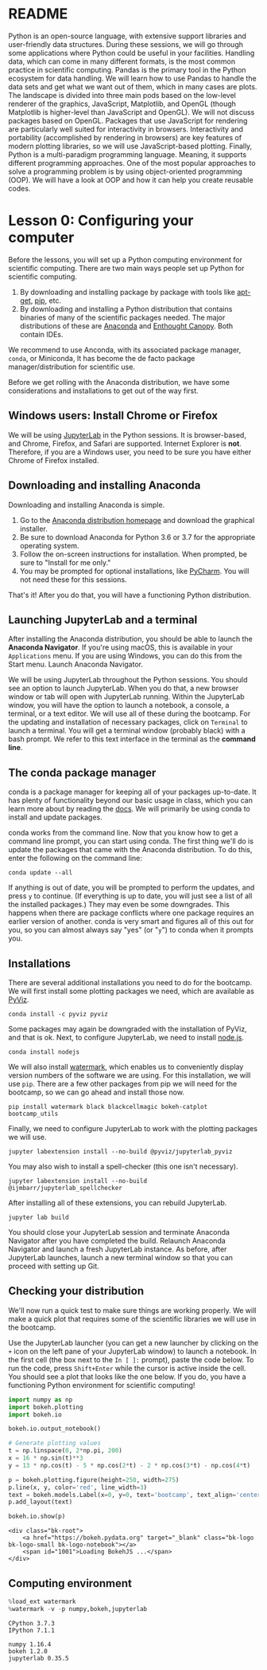 # README
Python is an open-source language, with extensive support libraries and user-friendly data structures. During these sessions, we will go through some applications where Python could be useful in your facilities. Handling data, which can come in many different formats, is the most common practice in scientific computing. Pandas is the primary tool in the Python ecosystem for data handling. We will learn how to use Pandas to handle the data sets and get what we want out of them, which in many cases are plots. The landscape is divided into three main pods based on the low-level renderer of the graphics, JavaScript, Matplotlib, and OpenGL (though Matplotlib is higher-level than JavaScript and OpenGL). We will not discuss packages based on OpenGL. Packages that use JavaScript for rendering are particularly well suited for interactivity in browsers. Interactivity and portability (accomplished by rendering in browsers) are key features of modern plotting libraries, so we will use JavaScript-based plotting. Finally, Python is a multi-paradigm programming language. Meaning, it supports different programming approaches. One of the most popular approaches to solve a programming problem is by using object-oriented programming (OOP). We will have a look at OOP and how it can help you create reusable codes.

# Lesson 0: Configuring your computer

Before the lessons, you will set up a Python computing environment for scientific computing. There are two main ways people set up Python for scientific computing.
1. By downloading and installing package by package with tools like [apt-get](https://help.ubuntu.com/community/AptGet/Howto), [pip](https://docs.python.org/3/installing/), etc.
2. By downloading and installing a Python distribution that contains binaries of many of the scientific packages needed. The major distributions of these are [Anaconda](https://www.anaconda.com) and [Enthought Canopy](https://www.enthought.com/product/canopy/). Both contain IDEs.

We recommend to use Anconda, with its associated package manager, `conda`, or Miniconda,  It has become the de facto package manager/distribution for scientific use.

Before we get rolling with the Anaconda distribution, we have some considerations and installations to get out of the way first.

## Windows users: Install Chrome or Firefox

We will be using [JupyterLab](https://jupyterlab.readthedocs.io/en/stable/) in the Python sessions. It is browser-based, and Chrome, Firefox, and Safari are supported. Internet Explorer is **not**. Therefore, if you are a Windows user, you need to be sure you have either Chrome of Firefox installed.

## Downloading and installing Anaconda

Downloading and installing Anaconda is simple. 
1. Go to the [Anaconda distribution homepage](https://www.anaconda.com/distribution/) and download the graphical installer.  
2. Be sure to download Anaconda for Python 3.6 or 3.7 for the appropriate operating system.
3. Follow the on-screen instructions for installation. When prompted, be sure to "Install for me only."
4. You may be prompted for optional installations, like [PyCharm](https://www.jetbrains.com/pycharm/). You will not need these for this sessions. 

That's it!  After you do that, you will have a functioning Python distribution.

## Launching JupyterLab and a terminal

After installing the Anaconda distribution, you should be able to launch the **Anaconda Navigator**. If you're using macOS, this is available in your `Applications` menu. If you are using Windows, you can do this from the Start menu. Launch Anaconda Navigator.

We will be using JupyterLab throughout the Python sessions. You should see an option to launch JupyterLab. When you do that, a new browser window or tab will open with JupyterLab running. Within the JupyterLab window, you will have the option to launch a notebook, a console, a terminal, or a text editor. We will use all of these during the bootcamp. For the updating and installation of necessary packages, click on `Terminal` to launch a terminal. You will get a terminal window (probably black) with a bash prompt. We refer to this text interface in the terminal as the **command line**.

## The conda package manager

conda is a package manager for keeping all of your packages up-to-date.  It has plenty of functionality beyond our basic usage in class, which you can learn more about by reading the [docs](http://conda.pydata.org/docs/get-started.html).  We will primarily be using conda to install and update packages.

conda works from the command line.  Now that you know how to get a command line prompt, you can start using conda.  The first thing we'll do is update the packages that came with the Anaconda distribution.  To do this, enter the following on the command line:

    conda update --all

If anything is out of date, you will be prompted to perform the updates, and press `y` to continue. (If everything is up to date, you will just see a list of all the installed packages.)  They may even be some downgrades.  This happens when there are package conflicts where one package requires an earlier version of another.  conda is very smart and figures all of this out for you, so you can almost always say "yes" (or "`y`") to conda when it prompts you.

## Installations

There are several additional installations you need to do for the bootcamp. We will first install some plotting packages we need, which are available as [PyViz](http://pyviz.org).

    conda install -c pyviz pyviz
    
Some packages may again be downgraded with the installation of PyViz, and that is ok. Next, to configure JupyterLab, we need to install [node.js](https://nodejs.org/).

    conda install nodejs 
    
We will also install [watermark](https://github.com/rasbt/watermark), which enables us to conveniently display version numbers of the software we are using. For this installation, we will use `pip`. There are a few other packages from pip we will need for the bootcamp, so we can go ahead and install those now.

    pip install watermark black blackcellmagic bokeh-catplot bootcamp_utils

Finally, we need to configure JupyterLab to work with the plotting packages we will use.

    jupyter labextension install --no-build @pyviz/jupyterlab_pyviz
    
You may also wish to install a spell-checker (this one isn't necessary).

    jupyter labextension install --no-build @ijmbarr/jupyterlab_spellchecker

After installing all of these extensions, you can rebuild JupyterLab.

    jupyter lab build
    
You should close your JupyterLab session and terminate Anaconda Navigator after you have completed the build. Relaunch Anaconda Navigator and launch a fresh JupyterLab instance. As before, after JupyterLab launches, launch a new terminal window so that you can proceed with setting up Git.

## Checking your distribution
We'll now run a quick test to make sure things are working properly.  We will make a quick plot that requires some of the scientific libraries we will use in the bootcamp.

Use the JupyterLab launcher (you can get a new launcher by clicking on the `+` icon on the left pane of your JupyterLab window) to launch a notebook. In the first cell (the box next to the `In [ ]:` prompt), paste the code below. To run the code, press `Shift+Enter` while the cursor is active inside the cell. You should see a plot that looks like the one below. If you do, you have a functioning Python environment for scientific computing!


```python
import numpy as np
import bokeh.plotting
import bokeh.io

bokeh.io.output_notebook()

# Generate plotting values
t = np.linspace(0, 2*np.pi, 200)
x = 16 * np.sin(t)**3
y = 13 * np.cos(t) - 5 * np.cos(2*t) - 2 * np.cos(3*t) - np.cos(4*t)

p = bokeh.plotting.figure(height=250, width=275)
p.line(x, y, color='red', line_width=3)
text = bokeh.models.Label(x=0, y=0, text='bootcamp', text_align='center')
p.add_layout(text)

bokeh.io.show(p)
```



    <div class="bk-root">
        <a href="https://bokeh.pydata.org" target="_blank" class="bk-logo bk-logo-small bk-logo-notebook"></a>
        <span id="1001">Loading BokehJS ...</span>
    </div>











  <div class="bk-root" id="ba43a15e-2f3c-4dc5-9067-88abbc78be51" data-root-id="1002"></div>





## Computing environment


```python
%load_ext watermark
%watermark -v -p numpy,bokeh,jupyterlab
```

    CPython 3.7.3
    IPython 7.1.1
    
    numpy 1.16.4
    bokeh 1.2.0
    jupyterlab 0.35.5

